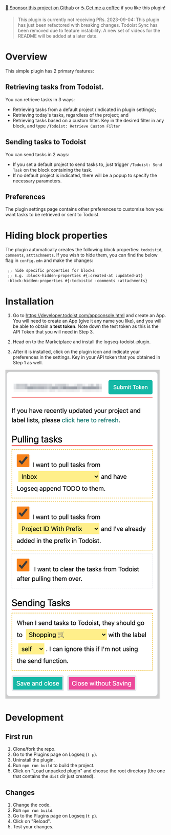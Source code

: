 [:gift_heart: Sponsor this project on Github](https://github.com/sponsors/hkgnp) or [:coffee: Get me a coffee](https://www.buymeacoffee.com/hkgnp.dev) if you like this plugin!

> This plugin is currently not receiving PRs.
> 2023-09-04: This plugin has just been refactored with breaking changes. Todoist Sync has been removed due to feature instability. A new set of videos for the README will be added at a later date.

# Overview

This simple plugin has 2 primary features:

## Retrieving tasks from Todoist.

You can retrieve tasks in 3 ways:

- Retrieving tasks from a default project (indicated in plugin settings);
- Retrieving today's tasks, regardless of the project; and
- Retrieving tasks based on a custom filter. Key in the desired filter in any block, and type `/Todoist: Retrieve Custom Filter`

## Sending tasks to Todoist

You can send tasks in 2 ways:

- If you set a default project to send tasks to, just trigger `/Todoist: Send Task` on the block containing the task.
- If no default project is indicated, there will be a popup to specify the necessary parameters.

## Preferences

The plugin settings page contains other preferences to customise how you want tasks to be retrieved or sent to Todoist.

# Hiding block properties

The plugin automatically creates the following block properties: `todoistid`, `comments`, `atttachments`. If you wish to hide them, you can find the below flag in `config.edn` and make the changes:

```
 ;; hide specific properties for blocks
 ;; E.g. :block-hidden-properties #{:created-at :updated-at}
 :block-hidden-properties #{:todoistid :comments :attachments}
```

# Installation

1. Go to https://developer.todoist.com/appconsole.html and create an App. You will need to create an App (give it any name you like), and you will be able to obtain a **test token**. Note down the test token as this is the API Token that you will need in Step 3.

2. Head on to the Marketplace and install the logseq-todoist-plugin.

3. After it is installed, click on the plugin icon and indicate your preferences in the settings. Key in your API token that you obtained in Step 1 as well.

![](/screenshots/enter-variables2.png)

# Development

## First run

1. Clone/fork the repo.
2. Go to the Plugins page on Logseq (`t p`).
3. Uninstall the plugin.
4. Run `npm run build` to build the project.
5. Click on "Load unpacked plugin" and choose the root directory (the one that contains the `dist` dir just created).

## Changes

1. Change the code.
2. Run `npm run build`.
3. Go to the Plugins page on Logseq (`t p`).
4. Click on "Reload".
5. Test your changes.
